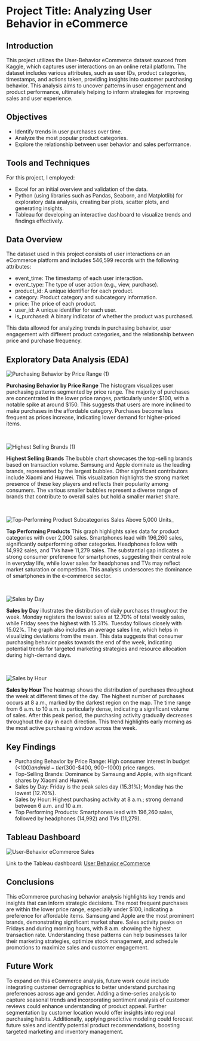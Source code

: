 # Project Title: Analyzing User Behavior in eCommerce

## Introduction
This project utilizes the User-Behavior eCommerce dataset sourced from Kaggle, which captures user interactions on an online retail platform. The dataset includes various attributes, such as user IDs, product categories, timestamps, and actions taken, providing insights into customer purchasing behavior. This analysis aims to uncover patterns in user engagement and product performance, ultimately helping to inform strategies for improving sales and user experience.


## Objectives
- Identify trends in user purchases over time.
- Analyze the most popular product categories.
- Explore the relationship between user behavior and sales performance.


## Tools and Techniques
For this project, I employed:

- Excel for an initial overview and validation of the data.
- Python (using libraries such as Pandas, Seaborn, and Matplotlib) for exploratory data analysis, creating bar plots, scatter plots, and generating insights.
- Tableau for developing an interactive dashboard to visualize trends and findings effectively.


## Data Overview
The dataset used in this project consists of user interactions on an eCommerce platform and includes 546,599 records with the following attributes:

- event_time: The timestamp of each user interaction.
- event_type: The type of user action (e.g., view, purchase).
- product_id: A unique identifier for each product.
- category: Product category and subcategory information.
- price: The price of each product.
- user_id: A unique identifier for each user.
- is_purchased: A binary indicator of whether the product was purchased.

This data allowed for analyzing trends in purchasing behavior, user engagement with different product categories, and the relationship between price and purchase frequency.


## Exploratory Data Analysis (EDA)

![Purchasing Behavior by Price Range (1)](https://github.com/user-attachments/assets/a5646087-3812-4861-9484-be3a7773da4f)

**Purchasing Behavior by Price Range** The histogram visualizes user purchasing patterns segmented by price range. The majority of purchases are concentrated in the lower price ranges, particularly under $100, with a notable spike at around $150. This suggests that users are more inclined to make purchases in the affordable category. Purchases become less frequent as prices increase, indicating lower demand for higher-priced items.

&nbsp;
&nbsp;

![Highest Selling Brands (1)](https://github.com/user-attachments/assets/bd5a15b2-26a2-4592-9ce4-c0b074f62640)

**Highest Selling Brands** The bubble chart showcases the top-selling brands based on transaction volume. Samsung and Apple dominate as the leading brands, represented by the largest bubbles. Other significant contributors include Xiaomi and Huawei. This visualization highlights the strong market presence of these key players and reflects their popularity among consumers. The various smaller bubbles represent a diverse range of brands that contribute to overall sales but hold a smaller market share.

&nbsp;
&nbsp;

![_Top-Performing Product Subcategories_ Sales Above 5,000 Units_](https://github.com/user-attachments/assets/9d4371a8-9aa0-4997-89a6-f307030ec089)

**Top Performing Products** This graph highlights sales data for product categories with over 2,000 sales. Smartphones lead with 196,260 sales, significantly outperforming other categories. Headphones follow with 14,992 sales, and TVs have 11,279 sales. The substantial gap indicates a strong consumer preference for smartphones, suggesting their central role in everyday life, while lower sales for headphones and TVs may reflect market saturation or competition. This analysis underscores the dominance of smartphones in the e-commerce sector.

&nbsp;
&nbsp;

![Sales by Day](https://github.com/user-attachments/assets/96a5b9dd-1929-45a0-bad1-2bc3a4eadb88)

**Sales by Day** illustrates the distribution of daily purchases throughout the week. Monday registers the lowest sales at 12.70% of total weekly sales, while Friday sees the highest with 15.31%. Tuesday follows closely with 15.02%. The graph also includes an average sales line, which helps in visualizing deviations from the mean. This data suggests that consumer purchasing behavior peaks towards the end of the week, indicating potential trends for targeted marketing strategies and resource allocation during high-demand days.

&nbsp;
&nbsp;

![Sales by Hour](https://github.com/user-attachments/assets/f802f4bd-fcbb-4057-952f-e23e079ac8f9)

**Sales by Hour** The heatmap shows the distribution of purchases throughout the week at different times of the day. The highest number of purchases occurs at 8 a.m., marked by the darkest region on the map. The time range from 6 a.m. to 10 a.m. is particularly dense, indicating a significant volume of sales. After this peak period, the purchasing activity gradually decreases throughout the day in each direction. This trend highlights early morning as the most active purchasing window across the week.

## Key Findings
- Purchasing Behavior by Price Range: High consumer interest in budget (<$100) and mid-tier ($300-$400, $900-$1000) price ranges.
- Top-Selling Brands: Dominance by Samsung and Apple, with significant shares by Xiaomi and Huawei.
- Sales by Day: Friday is the peak sales day (15.31%); Monday has the lowest (12.70%).
- Sales by Hour: Highest purchasing activity at 8 a.m.; strong demand between 6 a.m. and 10 a.m.
- Top Performing Products: Smartphones lead with 196,260 sales, followed by headphones (14,992) and TVs (11,279).



## Tableau Dashboard
![User-Behavior eCommerce Sales](https://github.com/user-attachments/assets/d7db909e-a2a8-418d-bcc8-e2e75c716deb)

Link to the Tableau dashboard: [User Behavior eCommerce](https://public.tableau.com/app/profile/tyler.ross7761/viz/User-BehavioreCommerce/Dashboard1#1)


## Conclusions
This eCommerce purchasing behavior analysis highlights key trends and insights that can inform strategic decisions. The most frequent purchases are within the lower price range, especially under $100, indicating a preference for affordable items. Samsung and Apple are the most prominent brands, demonstrating significant market share. Sales activity peaks on Fridays and during morning hours, with 8 a.m. showing the highest transaction rate. Understanding these patterns can help businesses tailor their marketing strategies, optimize stock management, and schedule promotions to maximize sales and customer engagement.


## Future Work
To expand on this eCommerce analysis, future work could include integrating customer demographics to better understand purchasing preferences across age and gender. Adding a time-series analysis to capture seasonal trends and incorporating sentiment analysis of customer reviews could enhance understanding of product appeal. Further segmentation by customer location would offer insights into regional purchasing habits. Additionally, applying predictive modeling could forecast future sales and identify potential product recommendations, boosting targeted marketing and inventory management.
